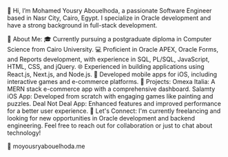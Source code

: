 👋 Hi, I’m Mohamed Yousry Abouelhoda, a passionate Software Engineer based in Nasr City, Cairo, Egypt. I specialize in Oracle development and have a strong background in full-stack development.

🚀 About Me:
🎓 Currently pursuing a postgraduate diploma in Computer Science from Cairo University.
💻 Proficient in Oracle APEX, Oracle Forms, and Reports development, with experience in SQL, PL/SQL, JavaScript, HTML, CSS, and jQuery.
🌐 Experienced in building applications using React.js, Next.js, and Node.js.
📱 Developed mobile apps for iOS, including interactive games and e-commerce platforms.
🌟 Projects:
Omexa Italia: A MERN stack e-commerce app with a comprehensive dashboard.
Salamty iOS App: Developed from scratch with engaging games like painting and puzzles.
Deal Not Deal App: Enhanced features and improved performance for a better user experience.
💬 Let's Connect:
I'm currently freelancing and looking for new opportunities in Oracle development and backend engineering. Feel free to reach out for collaboration or just to chat about technology!

🔗 moyousryabouelhoda.me
